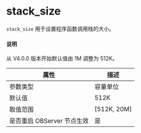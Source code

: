 stack_size
===============================

`stack_size` 用于设置程序函数调用栈的大小。

<main id="notice" type='explain'>
  <h4>说明</h4>
  <p>从 V4.0.0 版本开始默认值由 1M 调整为 512K。</p>
</main>

|      **属性**      |    **描述**     |
|------------------|---------------|
| 参数类型             | 容量单位          |
| 默认值              | 512K            |
| 取值范围             | \[512K, 20M\] |
| 是否重启 OBServer 节点生效 | 是             |
